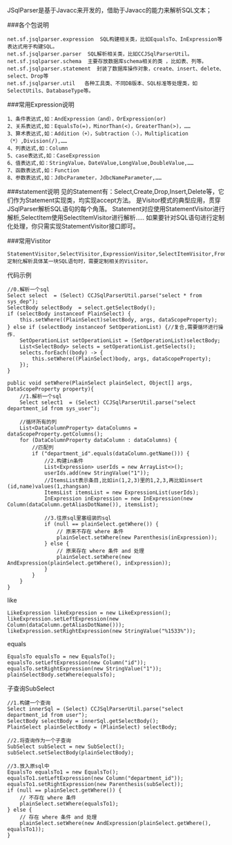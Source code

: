 JSqlParser是基于Javacc来开发的，借助于Javacc的能力来解析SQL文本；

###各个包说明

    net.sf.jsqlparser.expression  SQL构建相关类，比如EqualsTo、InExpression等表达式用于构建SQL。
    net.sf.jsqlparser.parser  SQL解析相关类，比如CCJSqlParserUtil。
    net.sf.jsqlparser.schema  主要存放数据库schema相关的类 ，比如表、列等。
    net.sf.jsqlparser.statement  封装了数据库操作对象，create、insert、delete、select、Drop等
    net.sf.jsqlparser.util   各种工具类、不同DB版本、SQL标准等处理类，如SelectUtils、DatabaseType等。

###常用Expression说明

    1、条件表达式,如：AndExpression（and），OrExpression(or)
    2、关系表达式,如：EqualsTo(=)，MinorThan(<)，GreaterThan(>)，……
    3、算术表达式,如：Addition（+），Subtraction（-），Multiplication（*）,Division(/),……
    4、列表达式,如：Column
    5、case表达式,如：CaseExpression
    6、值表达式,如：StringValue，DateValue,LongValue,DoubleValue,……
    7、函数表达式,如：Function
    8、参数表达式,如：JdbcParameter，JdbcNameParameter,……

###statement说明
    见的Statement有：Select,Create,Drop,Insert,Delete等，它们作为Statement实现类，均实现accept方法。
    是Visitor模式的典型应用，贯穿JSqlParser解析SQL语句的每个角落。
    Statement对应使用StatementVisitor进行解析,SelectItem使用SelectItemVisitor进行解析.....
    如果要针对SQL语句进行定制化处理，你只需实现StatementVisitor接口即可。

###常用Vistitor
    
    StatementVisitor,SelectVisitor,ExpressionVisitor,SelectItemVisitor,FromItemVisitor
    定制化解析具体某一块SQL语句时，需要定制相关的Visitor。

代码示例
    
    //0.解析一个sql
    Select select  = (Select) CCJSqlParserUtil.parse("select * from sys_dep");
    SelectBody selectBody  = select.getSelectBody();
    if (selectBody instanceof PlainSelect) {
        this.setWhere((PlainSelect)selectBody, args, dataScopeProperty);
    } else if (selectBody instanceof SetOperationList) {//复合,需要循环进行操作.
        SetOperationList setOperationList = (SetOperationList)selectBody;
        List<SelectBody> selects = setOperationList.getSelects();
        selects.forEach((body) -> {
            this.setWhere((PlainSelect)body, args, dataScopeProperty);
        });
    }
    
    public void setWhere(PlainSelect plainSelect, Object[] args, DataScopeProperty property){
        //1.解析一个sql
        Select select1  = (Select) CCJSqlParserUtil.parse("select department_id from sys_user");

        //循环所有的列
        List<DataColumnProperty> dataColumns = dataScopeProperty.getColumns();
        for (DataColumnProperty dataColumn : dataColumns) {
            //匹配列
            if ("department_id".equals(dataColumn.getName())) {
                //2.构建in条件
                List<Expression> userIds = new ArrayList<>();
                userIds.add(new StringValue("1"));
                //ItemsList表示条目,比如in(1,2,3)里的1,2,3,再比如insert (id,name)values(1,zhangsan)
                ItemsList itemsList = new ExpressionList(userIds);
                InExpression inExpression = new InExpression(new Column(dataColumn.getAliasDotName()), itemsList);
        
                //3.往原sql里塞组装的sql
                if (null == plainSelect.getWhere()) {
                    // 原来不存在 where 条件
                    plainSelect.setWhere(new Parenthesis(inExpression));
                } else {
                    // 原来存在 where 条件 and 处理
                    plainSelect.setWhere(new AndExpression(plainSelect.getWhere(), inExpression));
                }
            }
        }
    }

like

    LikeExpression likeExpression = new LikeExpression();
    likeExpression.setLeftExpression(new Column(dataColumn.getAliasDotName()));
    likeExpression.setRightExpression(new StringValue("%1533%"));
equals

    EqualsTo equalsTo = new EqualsTo();
    equalsTo.setLeftExpression(new Column("id"));
    equalsTo.setRightExpression(new StringValue("1"));
    plainSelectBody.setWhere(equalsTo);

子查询SubSelect

    //1.构建一个查询
    Select innerSql = (Select) CCJSqlParserUtil.parse("select department_id from user");
    SelectBody selectBody = innerSql.getSelectBody();
    PlainSelect plainSelectBody = (PlainSelect) selectBody;

    //2.将查询作为一个子查询
    SubSelect subSelect = new SubSelect();
    subSelect.setSelectBody(plainSelectBody);

    //3.放入原sql中
    EqualsTo equalsTo1 = new EqualsTo();
    equalsTo1.setLeftExpression(new Column("department_id"));
    equalsTo1.setRightExpression(new Parenthesis(subSelect));
    if (null == plainSelect.getWhere()) {
        // 不存在 where 条件
        plainSelect.setWhere(equalsTo1);
    } else {
        // 存在 where 条件 and 处理
        plainSelect.setWhere(new AndExpression(plainSelect.getWhere(), equalsTo1));
    }

